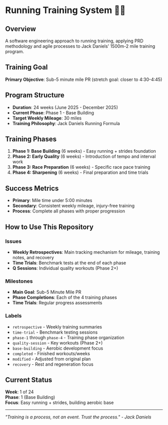 # Running Training System 🏃‍♂️

## Overview
A software engineering approach to running training, applying PRD methodology and agile processes to Jack Daniels' 1500m-2 mile training program.

## Training Goal
**Primary Objective**: Sub-5 minute mile PR (stretch goal: closer to 4:30-4:45)

## Program Structure
- **Duration**: 24 weeks (June 2025 - December 2025)
- **Current Phase**: Phase 1 - Base Building
- **Target Weekly Mileage**: 30 miles
- **Training Philosophy**: Jack Daniels Running Formula

## Training Phases
1. **Phase 1: Base Building** (6 weeks) - Easy running + strides foundation
2. **Phase 2: Early Quality** (6 weeks) - Introduction of tempo and interval work
3. **Phase 3: Race Preparation** (6 weeks) - Specific race pace training
4. **Phase 4: Sharpening** (6 weeks) - Final preparation and time trials

## Success Metrics
- **Primary**: Mile time under 5:00 minutes
- **Secondary**: Consistent weekly mileage, injury-free training
- **Process**: Complete all phases with proper progression

## How to Use This Repository

### Issues
- **Weekly Retrospectives**: Main tracking mechanism for mileage, training notes, and recovery
- **Time Trials**: Benchmark tests at the end of each phase
- **Q Sessions**: Individual quality workouts (Phase 2+)

### Milestones
- **Main Goal**: Sub-5 Minute Mile PR
- **Phase Completions**: Each of the 4 training phases
- **Time Trials**: Regular progress assessments

### Labels
- `retrospective` - Weekly training summaries
- `time-trial` - Benchmark testing sessions
- `phase-1` through `phase-4` - Training phase organization
- `quality-session` - Key workouts (Phase 2+)
- `base-building` - Aerobic development focus
- `completed` - Finished workouts/weeks
- `modified` - Adjusted from original plan
- `recovery` - Rest and regeneration focus

## Current Status
**Week**: 1 of 24  
**Phase**: 1 (Base Building)  
**Focus**: Easy running + strides, building aerobic base

---
*"Training is a process, not an event. Trust the process." - Jack Daniels*